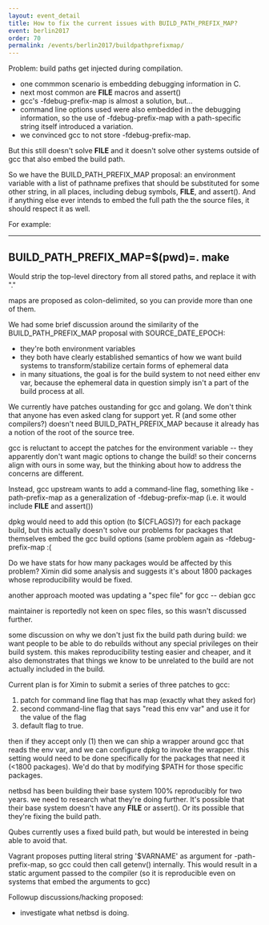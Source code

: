 ```yaml
---
layout: event_detail
title: How to fix the current issues with BUILD_PATH_PREFIX_MAP?
event: berlin2017
order: 70
permalink: /events/berlin2017/buildpathprefixmap/
---
```


Problem: build paths get injected during compilation.

* one commmon scenario is embedding debugging information in C.
* next most common are __FILE__ macros and assert()
* gcc's -fdebug-prefix-map is almost a solution, but…
* command line options used were also embedded in the debugging information, so the use of -fdebug-prefix-map with a path-specific string itself introduced a variation.
* we convinced gcc to not store -fdebug-prefix-map.

But this still doesn't solve __FILE__ and it doesn't solve other systems outside of gcc that also embed the build path.

So we have the BUILD_PATH_PREFIX_MAP proposal: an environment variable with a list of pathname prefixes that should be substituted for some other string, in all places, including debug symbols, __FILE__, and assert(). And if anything else ever intends to embed the full path the the source files, it should respect it as well.

For example:

----
BUILD_PATH_PREFIX_MAP=$(pwd)=. make
----
Would strip the top-level directory from all stored paths, and replace it with "."

maps are proposed as colon-delimited, so you can provide more than one of them.

We had some brief discussion around the similarity of the BUILD_PATH_PREFIX_MAP proposal with SOURCE_DATE_EPOCH:

* they're both environment variables
* they both have clearly established semantics of how we want build systems to transform/stabilize certain forms of ephemeral data
* in many situations, the goal is for the build system to not need either env var, because the ephemeral data in question simply isn't a part of the build process at all.

We currently have patches oustanding for gcc and golang. We don't think that anyone has even asked clang for support yet.
R (and some other compilers?) doesn't need BUILD_PATH_PREFIX_MAP because it already has a notion of the root of the source tree.

gcc is reluctant to accept the patches for the environment variable -- they apparently don't want magic options to change the build! so their concerns align with ours in some way, but the thinking about how to address the concerns are different.

Instead, gcc upstream wants to add a command-line flag, something like -path-prefix-map as a generalization of -fdebug-prefix-map (i.e. it would include __FILE__ and assert())

dpkg would need to add this option (to $(CFLAGS)?) for each package build, but this actually doesn't solve our problems for packages that themselves embed the gcc build options (same problem again as -fdebug-prefix-map :(

Do we have stats for how many packages would be affected by this problem? Ximin did some analysis and suggests it's about 1800 packages whose reproducibility would be fixed.

another approach mooted was updating a "spec file" for gcc -- debian gcc

maintainer is reportedly not keen on spec files, so this wasn't discussed further.

some discussion on why we don't just fix the build path during build: we want people to be able to do rebuilds without any special privileges on their build system. this makes reproducibility testing easier and cheaper, and it also demonstrates that things we know to be unrelated to the build are not actually included in the build.

Current plan is for Ximin to submit a series of three patches to gcc:

1) patch for command line flag that has map (exactly what they asked for)
2) second command-line flag that says "read this env var" and use it for the value of the flag
3) default flag to true.

then if they accept only (1) then we can ship a wrapper around gcc that reads the env var, and we can configure dpkg to invoke the
wrapper. this setting would need to be done specifically for the packages that need it (<1800 packages). We'd do that by modifying $PATH for those specific packages.

netbsd has been building their base system 100% reproducibly for two years. we need to research what they're doing further. It's possible that their base system doesn't have any __FILE__ or assert(). Or its possible that they're fixing the build path.

Qubes currently uses a fixed build path, but would be interested in being able to avoid that.

Vagrant proposes putting literal string '$VARNAME' as argument for -path-prefix-map, so gcc could then call getenv() internally. This would result in a static argument passed to the compiler (so it is reproducible even on systems that embed the arguments to gcc)

Followup discussions/hacking proposed:

* investigate what netbsd is doing.

